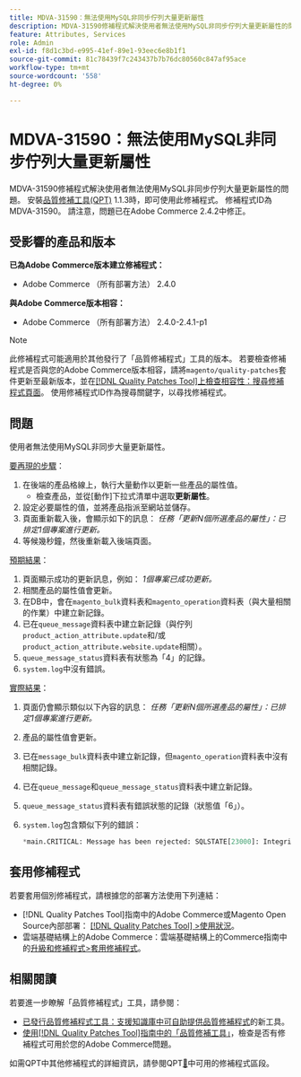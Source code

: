 ```yaml
---
title: MDVA-31590：無法使用MySQL非同步佇列大量更新屬性
description: MDVA-31590修補程式解決使用者無法使用MySQL非同步佇列大量更新屬性的問題。 安裝[Quality Patches Tool (QPT)](https://experienceleague.adobe.com/zh-hant/docs/commerce-knowledge-base/kb/announcements/commerce-announcements/magento-quality-patches-released-new-tool-to-self-serve-quality-patches) 1.1.3後，即可使用此修補程式。 修補程式ID為MDVA-31590。 請注意，問題已在Adobe Commerce 2.4.2中修正。
feature: Attributes, Services
role: Admin
exl-id: f8d1c3bd-e995-41ef-89e1-93eec6e8b1f1
source-git-commit: 81c78439f7c243437b7b76dc80560c847af95ace
workflow-type: tm+mt
source-wordcount: '558'
ht-degree: 0%

---
```


# MDVA-31590：無法使用MySQL非同步佇列大量更新屬性

MDVA-31590修補程式解決使用者無法使用MySQL非同步佇列大量更新屬性的問題。 安裝[品質修補工具(QPT)](https://experienceleague.adobe.com/zh-hant/docs/commerce-knowledge-base/kb/announcements/commerce-announcements/magento-quality-patches-released-new-tool-to-self-serve-quality-patches) 1.1.3時，即可使用此修補程式。 修補程式ID為MDVA-31590。 請注意，問題已在Adobe Commerce 2.4.2中修正。

## 受影響的產品和版本

**已為Adobe Commerce版本建立修補程式：**

* Adobe Commerce （所有部署方法） 2.4.0

**與Adobe Commerce版本相容：**

* Adobe Commerce （所有部署方法） 2.4.0-2.4.1-p1

>[!NOTE]
>
>此修補程式可能適用於其他發行了「品質修補程式」工具的版本。 若要檢查修補程式是否與您的Adobe Commerce版本相容，請將`magento/quality-patches`套件更新至最新版本，並在[[!DNL Quality Patches Tool]上檢查相容性：搜尋修補程式頁面](https://experienceleague.adobe.com/zh-hant/docs/commerce-knowledge-base/kb/announcements/commerce-announcements/magento-quality-patches-released-new-tool-to-self-serve-quality-patches)。 使用修補程式ID作為搜尋關鍵字，以尋找修補程式。

## 問題

使用者無法使用MySQL非同步大量更新屬性。

<u>要再現的步驟</u>：

1. 在後端的產品格線上，執行大量動作以更新一些產品的屬性值。
   * 檢查產品，並從[動作]下拉式清單中選取&#x200B;**更新屬性**。
1. 設定必要屬性的值，並將產品指派至網站並儲存。
1. 頁面重新載入後，會顯示如下的訊息：
   *任務「更新N個所選產品的屬性」：已排定1個專案進行更新。*
1. 等候幾秒鐘，然後重新載入後端頁面。

<u>預期結果</u>：

1. 頁面顯示成功的更新訊息，例如： *1個專案已成功更新。*
1. 相關產品的屬性值會更新。
1. 在DB中，會在`magento_bulk`資料表和`magento_operation`資料表（與大量相關的作業）中建立新記錄。
1. 已在`queue_message`資料表中建立新記錄（與佇列`product_action_attribute.update`和/或`product_action_attribute.website.update`相關）。
1. `queue_message_status`資料表有狀態為「4」的記錄。
1. `system.log`中沒有錯誤。

<u>實際結果</u>：

1. 頁面仍會顯示類似以下內容的訊息：
   *任務「更新N個所選產品的屬性」：已排定1個專案進行更新。*
1. 產品的屬性值會更新。
1. 已在`message_bulk`資料表中建立新記錄，但`magento_operation`資料表中沒有相關記錄。
1. 已在`queue_message`和`queue_message_status`資料表中建立新記錄。
1. `queue_message_status`資料表有錯誤狀態的記錄（狀態值「6」）。
1. `system.log`包含類似下列的錯誤：

   ```sql
   *main.CRITICAL: Message has been rejected: SQLSTATE[23000]: Integrity constraint violation: 1048 Column 'operation_key' cannot be null, query was: INSERT INTO {{magento_operation}} ({{id}}, {{bulk_uuid}}, {{topic_name}}, {{serialized_data}}, {{result_serialized_data}}, {{status}}, {{error_code}}, {{result_message}}, {{operation_key}}) VALUES (?, ?, ?, ?, ?, ?, ?, ?, ?) [] []*
   ```

## 套用修補程式

若要套用個別修補程式，請根據您的部署方法使用下列連結：

* [!DNL Quality Patches Tool]指南中的Adobe Commerce或Magento Open Source內部部署： [[!DNL Quality Patches Tool] >使用狀況](/help/tools/quality-patches-tool/usage.md)。
* 雲端基礎結構上的Adobe Commerce：雲端基礎結構上的Commerce指南中的[升級和修補程式>套用修補程式](https://experienceleague.adobe.com/docs/commerce-cloud-service/user-guide/develop/upgrade/apply-patches.html?lang=zh-Hant)。

## 相關閱讀

若要進一步瞭解「品質修補程式」工具，請參閱：

* [已發行品質修補程式工具：支援知識庫中可自助提供品質修補程式](https://experienceleague.adobe.com/zh-hant/docs/commerce-knowledge-base/kb/announcements/commerce-announcements/magento-quality-patches-released-new-tool-to-self-serve-quality-patches)的新工具。
* [使用[!DNL Quality Patches Tool]指南中的「品質修補工具」](/help/tools/quality-patches-tool/patches-available-in-qpt/check-patch-for-magento-issue-with-magento-quality-patches.md)，檢查是否有修補程式可用於您的Adobe Commerce問題。

如需QPT中其他修補程式的詳細資訊，請參閱QPT[&#128279;](https://support.magento.com/hc/en-us/sections/360010506631-Patches-available-in-MQP-tool-)中可用的修補程式區段。
